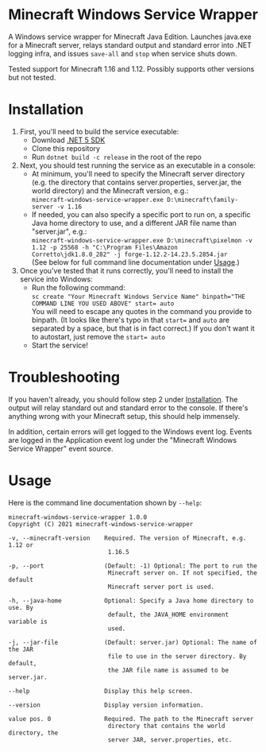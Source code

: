 Minecraft Windows Service Wrapper
===

A Windows service wrapper for Minecraft Java Edition.
Launches java.exe for a Minecraft server, relays standard output and standard error into .NET logging infra, and issues `save-all` and `stop` when service shuts down.

Tested support for Minecraft 1.16 and 1.12.
Possibly supports other versions but not tested.

# <a id="installation">Installation</a>

1. First, you'll need to build the service executable:
    - Download [.NET 5 SDK](https://dotnet.microsoft.com/download/dotnet/5.0)
    - Clone this repository
    - Run `dotnet build -c release` in the root of the repo
2. Next, you should test running the service as an executable in a console:
    - At minimum, you'll need to specify the Minecraft server directory (e.g. the directory that contains server.properties, server.jar, the world directory) and the Minecraft version, e.g.:  
        `minecraft-windows-service-wrapper.exe D:\minecraft\family-server -v 1.16`
    - If needed, you can also specify a specific port to run on, a specific Java home directory to use, and a different JAR file name than "server.jar", e.g.:  
        `minecraft-windows-service-wrapper.exe D:\minecraft\pixelmon -v 1.12 -p 25568 -h "C:\Program Files\Amazon Corretto\jdk1.8.0_282" -j forge-1.12.2-14.23.5.2854.jar`  
        (See below for full command line documentation under <a href="#usage">Usage</a>.)
3. Once you've tested that it runs correctly, you'll need to install the service into Windows:
    - Run the following command:  
        `sc create "Your Minecraft Windows Service Name" binpath="THE COMMAND LINE YOU USED ABOVE" start= auto`  
        You will need to escape any quotes in the command you provide to binpath.
        (It looks like there's typo in that `start=` and `auto` are separated by a space, but that is in fact correct.)
        If you don't want it to autostart, just remove the `start= auto`
    - Start the service!

# Troubleshooting

If you haven't already, you should follow step 2 under <a href="#installation">Installation</a>.
The output will relay standard out and standard error to the console.
If there's anything wrong with your Minecraft setup, this should help immensely.

In addition, certain errors will get logged to the Windows event log.
Events are logged in the Application event log under the "Minecraft Windows Service Wrapper" event source.

# <a id="usage">Usage</a>

Here is the command line documentation shown by `--help`:
```
minecraft-windows-service-wrapper 1.0.0
Copyright (C) 2021 minecraft-windows-service-wrapper

-v, --minecraft-version    Required. The version of Minecraft, e.g. 1.12 or
                            1.16.5

-p, --port                 (Default: -1) Optional: The port to run the
                            Minecraft server on. If not specified, the default
                            Minecraft server port is used.

-h, --java-home            Optional: Specify a Java home directory to use. By
                            default, the JAVA_HOME environment variable is
                            used.

-j, --jar-file             (Default: server.jar) Optional: The name of the JAR
                            file to use in the server directory. By default,
                            the JAR file name is assumed to be server.jar.

--help                     Display this help screen.

--version                  Display version information.

value pos. 0               Required. The path to the Minecraft server
                            directory that contains the world directory, the
                            server JAR, server.properties, etc.
```
